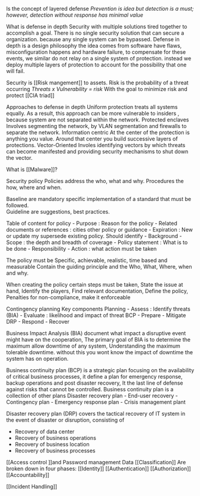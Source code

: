 Is the concept of layered defense 
*Prevention is idea but detection is a must; however, detection without response has minimal value*

What is defense in depth
	Security with multiple solutions tired together to accomplish a goal. There is no single security solution that can secure a organization. because any single system can be bypassed. 
	Defense in depth is a design philosophy the idea comes from software have flaws, misconfiguration happens and hardware failure, to compensate for these events, we similar do not relay on a single system of protection. instead we deploy multiple layers of protection to account for the possibility that one will fail. 

Security is [[Risk mangement]] to assets. Risk is the probability of a threat occurring 
*Threats x Vulnerability = risk*
With the goal to minimize risk and protect [[CIA triad]]


Approaches to defense in depth
	Uniform protection
		treats all systems equally. As a result, this approach can be more vulnerable to insiders , because system are not separated  within the network. 
	Protected enclaves
		Involves segmenting the network, by VLAN segmentation and firewalls to separate the network. 
	Information centric
		At the center of the protection is anything you value. Around that center you build successive layers of protections. 
	Vector-Oriented 
		Involes identifying vectors by which threats can become manifested and providing security mechanisms to shut down the vector.
		
 What is [[Malware]]?
 
Security policy 
Policies address the who, what and why. 
Procedures the how, where and when. 

Baseline are mandatory specific implementation of a standard that must be followed.  
Guideline are suggestions, best practices. 

Table of content for policy
	-	Purpose : Reason for the policy
	-	Related documents or references : cities other policy or guidance
	-	Expiration : New or update my supersede existing policy. Should identify 
	-	Background
	-	Scope : the depth and breadth of coverage
	-	Policy statement : What is to be done
	-	Responsibility
	-	Action : what action must be taken
	
The policy must be Specific, achievable, realistic, time based and measurable
Contain the guiding principle and the Who, What, Where, when and why. 
	
When creating the policy certain steps must be taken, State the issue at hand, Identify the players, Find relevant documentation, Define the policy, Penalties for non-compliance, make it enforceable 

Contingency planning 
Key components 
Planning 
	-	Assess : Identify threats (BIA)
	-	Evaluate : likelihood and impact of threat 
	BCP
		-	Prepare
		-	Mitigate
	DRP
		-	Respond
		-	Recover

Business Impact Analysis (BIA) document what impact a disruptive event might have on the cooperation, The primary goal of BIA is to determine the maximum allow downtime of any system, Understanding the maximum tolerable downtime. without this you wont know the impact of downtime the system has on operation. 


Business continuity plan (BCP) is a strategic plan focusing on the availability of critical business processes, it define a plan for emergency response, backup operations and post disaster recovery, It the last line of defense against risks that cannot be controlled. 
Business continuity plan is a collection of other plans 
	Disaster recovery plan
	-	End-user recovery 
	-	Contingency plan
	-	Emergency response plan
	-	Crisis management plant


Disaster recovery plan (DRP) covers the tactical recovery of IT system in the event of disaster or disruption, consisting of 
-	Recovery of data center
-	Recovery of business operations
-	Recovery of business location 
-	Recovery of business processes



[[Access control ]]and Password management
	Data [[Classification]]
Are broken down in four phases:	
[[Identity]] [[Authentication]] [[Authorization]][[Accountability]]

[[Incident Handling]]